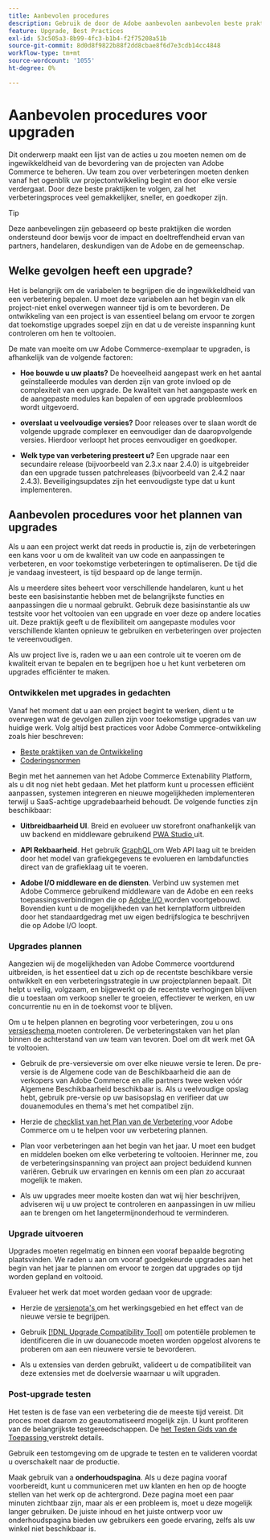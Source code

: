 ```yaml
---
title: Aanbevolen procedures
description: Gebruik de door de Adobe aanbevolen aanbevolen beste praktijken om het upgradeproces voor uw Adobe Commerce-projecten te beheren.
feature: Upgrade, Best Practices
exl-id: 53c505a3-8b99-4fc3-b1b4-f2f75208a51b
source-git-commit: 8d0d8f9822b88f2dd8cbae8f6d7e3cdb14cc4848
workflow-type: tm+mt
source-wordcount: '1055'
ht-degree: 0%

---
```


# Aanbevolen procedures voor upgraden

Dit onderwerp maakt een lijst van de acties u zou moeten nemen om de ingewikkeldheid van de bevordering van de projecten van Adobe Commerce te beheren. Uw team zou over verbeteringen moeten denken vanaf het ogenblik uw projectontwikkeling begint en door elke versie verdergaat. Door deze beste praktijken te volgen, zal het verbeteringsproces veel gemakkelijker, sneller, en goedkoper zijn.

>[!TIP]
>
>Deze aanbevelingen zijn gebaseerd op beste praktijken die worden ondersteund door bewijs voor de impact en doeltreffendheid ervan van partners, handelaren, deskundigen van de Adobe en de gemeenschap.

## Welke gevolgen heeft een upgrade?

Het is belangrijk om de variabelen te begrijpen die de ingewikkeldheid van een verbetering bepalen. U moet deze variabelen aan het begin van elk project-niet enkel overwegen wanneer tijd is om te bevorderen. De ontwikkeling van een project is van essentieel belang om ervoor te zorgen dat toekomstige upgrades soepel zijn en dat u de vereiste inspanning kunt controleren om hen te voltooien.

De mate van moeite om uw Adobe Commerce-exemplaar te upgraden, is afhankelijk van de volgende factoren:

- **Hoe bouwde u uw plaats?** De hoeveelheid aangepast werk en het aantal geïnstalleerde modules van derden zijn van grote invloed op de complexiteit van een upgrade. De kwaliteit van het aangepaste werk en de aangepaste modules kan bepalen of een upgrade probleemloos wordt uitgevoerd.

- **overslaat u veelvoudige versies?** Door releases over te slaan wordt de volgende upgrade complexer en eenvoudiger dan de daaropvolgende versies. Hierdoor verloopt het proces eenvoudiger en goedkoper.

- **Welk type van verbetering presteert u?** Een upgrade naar een secundaire release (bijvoorbeeld van 2.3.x naar 2.4.0) is uitgebreider dan een upgrade tussen patchreleases (bijvoorbeeld van 2.4.2 naar 2.4.3). Beveiligingsupdates zijn het eenvoudigste type dat u kunt implementeren.

## Aanbevolen procedures voor het plannen van upgrades

Als u aan een project werkt dat reeds in productie is, zijn de verbeteringen een kans voor u om de kwaliteit van uw code en aanpassingen te verbeteren, en voor toekomstige verbeteringen te optimaliseren. De tijd die je vandaag investeert, is tijd bespaard op de lange termijn.

Als u meerdere sites beheert voor verschillende handelaren, kunt u het beste een basisinstantie hebben met de belangrijkste functies en aanpassingen die u normaal gebruikt. Gebruik deze basisinstantie als uw testsite voor het voltooien van een upgrade en voer deze op andere locaties uit. Deze praktijk geeft u de flexibiliteit om aangepaste modules voor verschillende klanten opnieuw te gebruiken en verbeteringen over projecten te vereenvoudigen.

Als uw project live is, raden we u aan een controle uit te voeren om de kwaliteit ervan te bepalen en te begrijpen hoe u het kunt verbeteren om upgrades efficiënter te maken.

### Ontwikkelen met upgrades in gedachten

Vanaf het moment dat u aan een project begint te werken, dient u te overwegen wat de gevolgen zullen zijn voor toekomstige upgrades van uw huidige werk. Volg altijd best practices voor Adobe Commerce-ontwikkeling zoals hier beschreven:

- [ Beste praktijken van de Ontwikkeling ](https://developer.adobe.com/commerce/php/best-practices/)
- [ Coderingsnormen ](https://developer.adobe.com/commerce/php/coding-standards/)

Begin met het aannemen van het Adobe Commerce Extenability Platform, als u dit nog niet hebt gedaan. Met het platform kunt u processen efficiënt aanpassen, systemen integreren en nieuwe mogelijkheden implementeren terwijl u SaaS-achtige upgradebaarheid behoudt. De volgende functies zijn beschikbaar:

- **Uitbreidbaarheid UI**. Breid en evolueer uw storefront onafhankelijk van uw backend en middleware gebruikend [ PWA Studio ](https://developer.adobe.com/commerce/pwa-studio/) uit.

- **API Rekbaarheid**. Het gebruik [ GraphQL ](https://devdocs.magento.com/guides/v2.4/graphql/index.html) om Web API laag uit te breiden door het model van grafiekgegevens te evolueren en lambdafuncties direct van de grafieklaag uit te voeren.

- **Adobe I/O middleware en de diensten**. Verbind uw systemen met Adobe Commerce gebruikend middleware van de Adobe en een reeks toepassingsverbindingen die op [ Adobe I/O ](https://www.adobe.io/) worden voortgebouwd. Bovendien kunt u de mogelijkheden van het kernplatform uitbreiden door het standaardgedrag met uw eigen bedrijfslogica te beschrijven die op Adobe I/O loopt.

### Upgrades plannen

Aangezien wij de mogelijkheden van Adobe Commerce voortdurend uitbreiden, is het essentieel dat u zich op de recentste beschikbare versie ontwikkelt en een verbeteringsstrategie in uw projectplannen bepaalt. Dit helpt u veilig, volgzaam, en bijgewerkt op de recentste verhogingen blijven die u toestaan om verkoop sneller te groeien, effectiever te werken, en uw concurrentie nu en in de toekomst voor te blijven.

Om u te helpen plannen en begroting voor verbeteringen, zou u ons [ versieschema ](https://devdocs.magento.com/release) moeten controleren. De verbeteringstaken van het plan binnen de achterstand van uw team van tevoren. Doel om dit werk met GA te voltooien.

- Gebruik de pre-versieversie om over elke nieuwe versie te leren. De pre-versie is de Algemene code van de Beschikbaarheid die aan de verkopers van Adobe Commerce en alle partners twee weken vóór Algemene Beschikbaarheid beschikbaar is. Als u veelvoudige opslag hebt, gebruik pre-versie op uw basisopslag en verifieer dat uw douanemodules en thema&#39;s met het compatibel zijn.

- Herzie de [ checklist van het Plan van de Verbetering ](https://support.magento.com/hc/en-us/articles/360057968951) voor Adobe Commerce om u te helpen voor uw verbetering plannen.

- Plan voor verbeteringen aan het begin van het jaar. U moet een budget en middelen boeken om elke verbetering te voltooien. Herinner me, zou de verbeteringsinspanning van project aan project beduidend kunnen variëren. Gebruik uw ervaringen en kennis om een plan zo accuraat mogelijk te maken.

- Als uw upgrades meer moeite kosten dan wat wij hier beschrijven, adviseren wij u uw project te controleren en aanpassingen in uw milieu aan te brengen om het langetermijnonderhoud te verminderen.

### Upgrade uitvoeren

Upgrades moeten regelmatig en binnen een vooraf bepaalde begroting plaatsvinden. We raden u aan om vooraf goedgekeurde upgrades aan het begin van het jaar te plannen om ervoor te zorgen dat upgrades op tijd worden gepland en voltooid.

Evalueer het werk dat moet worden gedaan voor de upgrade:

- Herzie de [ versienota&#39;s ](https://devdocs.magento.com/guides/v2.4/release-notes/bk-release-notes.html) om het werkingsgebied en het effect van de nieuwe versie te begrijpen.

- Gebruik [[!DNL Upgrade Compatibility Tool]](../upgrade-compatibility-tool/overview.md) om potentiële problemen te identificeren die in uw douanecode moeten worden opgelost alvorens te proberen om aan een nieuwere versie te bevorderen.

- Als u extensies van derden gebruikt, valideert u de compatibiliteit van deze extensies met de doelversie waarnaar u wilt upgraden.

### Post-upgrade testen

Het testen is de fase van een verbetering die de meeste tijd vereist. Dit proces moet daarom zo geautomatiseerd mogelijk zijn. U kunt profiteren van de belangrijkste testgereedschappen. De [ het Testen Gids van de Toepassing ](https://developer.adobe.com/commerce/testing/guide/) verstrekt details.

Gebruik een testomgeving om de upgrade te testen en te valideren voordat u overschakelt naar de productie.

Maak gebruik van a **onderhoudspagina**. Als u deze pagina vooraf voorbereidt, kunt u communiceren met uw klanten en hen op de hoogte stellen van het werk op de achtergrond. Deze pagina moet een paar minuten zichtbaar zijn, maar als er een probleem is, moet u deze mogelijk langer gebruiken. De juiste inhoud en het juiste ontwerp voor uw onderhoudspagina bieden uw gebruikers een goede ervaring, zelfs als uw winkel niet beschikbaar is.
